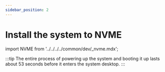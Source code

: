 ```yaml
---
sidebar_position: 2
---
```


# Install the system to NVME

import NVME from '../../../../common/dev/\_nvme.mdx';

<NVME model="rock-5c" release_num="b2" desktop="kde" rsetup_path="../os-config/rsetup" etcher_path="./boot_form_sd_card" download_path="../../download" />

:::tip
The entire process of powering up the system and booting it up lasts about 53 seconds before it enters the system desktop.
:::
